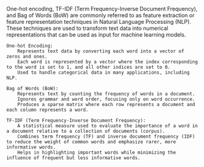 One-hot encoding, TF-IDF (Term Frequency-Inverse Document Frequency), and Bag of Words (BoW) are commonly referred to as feature extraction or feature representation techniques in Natural Language Processing (NLP). 
These techniques are used to transform text data into numerical representations that can be used as input for machine learning models.

    One-hot Encoding:
        Represents text data by converting each word into a vector of zeros and ones.
        Each word is represented by a vector where the index corresponding to the word is set to 1, and all other indices are set to 0.
        Used to handle categorical data in many applications, including NLP.

    Bag of Words (BoW):
        Represents text by counting the frequency of words in a document.
        Ignores grammar and word order, focusing only on word occurrence.
        Produces a sparse matrix where each row represents a document and each column represents a word.

    TF-IDF (Term Frequency-Inverse Document Frequency):
        A statistical measure used to evaluate the importance of a word in a document relative to a collection of documents (corpus).
        Combines term frequency (TF) and inverse document frequency (IDF) to reduce the weight of common words and emphasize rarer, more informative words.
        Helps in highlighting important words while minimizing the influence of frequent but less informative words.
